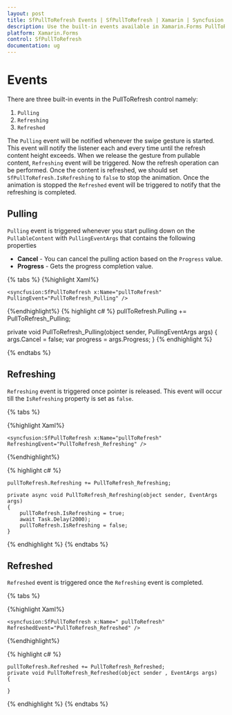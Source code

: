 ```yaml
---
layout: post
title: SfPullToRefresh Events | SfPullToRefresh | Xamarin | Syncfusion
description: Use the built-in events available in Xamarin.Forms PullToRefresh control to control the pulling and refresh action.
platform: Xamarin.Forms 
control: SfPullToRefresh 
documentation: ug
---
```


# Events

There are three built-in events in the PullToRefresh control namely:

1. `Pulling`
2. `Refreshing`
3. `Refreshed`

The `Pulling` event will be notified whenever the swipe gesture is started. This event will notify the listener each and every time until the refresh content height exceeds. When we release the gesture from pullable content, `Refreshing` event will be triggered. Now the refresh operation can be performed. Once the content is refreshed, we should set `SfPullToRefresh.IsRefreshing` to `false` to stop the animation. Once the animation is stopped the `Refreshed` event will be triggered to notify that the refreshing is completed. 

## Pulling

`Pulling` event is triggered whenever you start pulling down on the `PullableContent` with `PullingEventArgs` that contains the following properties

* **Cancel** - You can cancel the pulling action based on the `Progress` value.
* **Progress** - Gets the progress completion value.

{% tabs %}
{%highlight Xaml%}

    <syncfusion:SfPullToRefresh x:Name="pullToRefresh" PullingEvent="PullToRefresh_Pulling" />

{%endhighlight%}
{% highlight c# %}
  pullToRefresh.Pulling += PullToRefresh_Pulling;

  private void PullToRefresh_Pulling(object sender, PullingEventArgs args)
  {
    args.Cancel = false;
    var progress = args.Progress;
  }
{% endhighlight %}


{% endtabs %}

## Refreshing

`Refreshing` event is triggered once pointer is released. This event will occur till the `IsRefreshing` property is set as `false`.

{% tabs %}



{%highlight Xaml%}

    <syncfusion:SfPullToRefresh x:Name="pullToRefresh" RefreshingEvent="PullToRefresh_Refreshing" />

{%endhighlight%}

{% highlight c# %}

    pullToRefresh.Refreshing += PullToRefresh_Refreshing;
   
    private async void PullToRefresh_Refreshing(object sender, EventArgs args)
    {
        pullToRefresh.IsRefreshing = true;
        await Task.Delay(2000);
        pullToRefresh.IsRefreshing = false;
    }
{% endhighlight %}
{% endtabs %}

## Refreshed

`Refreshed` event is triggered once the `Refreshing` event is completed.

{% tabs %}


{%highlight Xaml%}

    <syncfusion:SfPullToRefresh x:Name=" pullToRefresh" RefreshedEvent="PullToRefresh_Refreshed" />

{%endhighlight%}

{% highlight c# %}

    pullToRefresh.Refreshed += PullToRefresh_Refreshed;
    private void PullToRefresh_Refreshed(object sender , EventArgs args)
    {
        
    }

{% endhighlight %}
{% endtabs %}